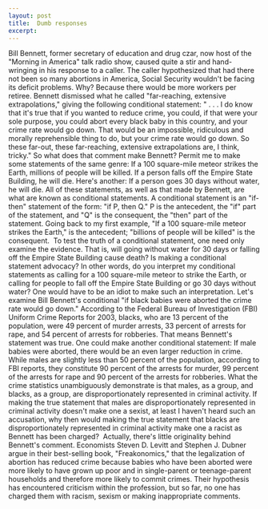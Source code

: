 ```yaml
---
layout: post
title:  Dumb responses
excerpt:
---
```












Bill Bennett, former secretary of education and drug czar, now host of the "Morning in America" talk radio show, caused quite a stir and hand-wringing in his response to a caller. The caller hypothesized that had there not been so many abortions in America, Social Security wouldn't be facing its deficit problems. Why? Because there would be more workers per retiree. Bennett dismissed what he called "far-reaching, extensive extrapolations," giving the following conditional statement: " . . . I do know that it's true that if you wanted to reduce crime, you could, if that were your sole purpose, you could abort every black baby in this country, and your crime rate would go down. That would be an impossible, ridiculous and morally reprehensible thing to do, but your crime rate would go down. So these far-out, these far-reaching, extensive extrapolations are, I think, tricky." So what does that comment make Bennett? Permit me to make some statements of the same genre: If a 100 square-mile meteor strikes the Earth, millions of people will be killed. If a person falls off the Empire State Building, he will die. Here's another: If a person goes 30 days without water, he will die. All of these statements, as well as that made by Bennett, are what are known as conditional statements. A conditional statement is an "if-then" statement of the form: "if P, then Q." P is the antecedent, the "if" part of the statement, and "Q" is the consequent, the "then" part of the statement. Going back to my first example, "If a 100 square-mile meteor strikes the Earth," is the antecedent; "billions of people will be killed" is the consequent.  To test the truth of a conditional statement, one need only examine the evidence. That is, will going without water for 30 days or falling off the Empire State Building cause death? Is making a conditional statement advocacy? In other words, do you interpret my conditional statements as calling for a 100 square-mile meteor to strike the Earth, or calling for people to fall off the Empire State Building or go 30 days without water? One would have to be an idiot to make such an interpretation. Let's examine Bill Bennett's conditional "if black babies were aborted the crime rate would go down." According to the Federal Bureau of Investigation (FBI) Uniform Crime Reports for 2003, blacks, who are 13 percent of the population, were 49 percent of murder arrests, 33 percent of arrests for rape, and 54 percent of arrests for robberies. That means Bennett's statement was true. One could make another conditional statement: If male babies were aborted, there would be an even larger reduction in crime. While males are slightly less than 50 percent of the population, according to FBI reports, they constitute 90 percent of the arrests for murder, 99 percent of the arrests for rape and 90 percent of the arrests for robberies. What the crime statistics unambiguously demonstrate is that males, as a group, and blacks, as a group, are disproportionately represented in criminal activity. If making the true statement that males are disproportionately represented in criminal activity doesn't make one a sexist, at least I haven't heard such an accusation, why then would making the true statement that blacks are disproportionately represented in criminal activity make one a racist as Bennett has been charged?  Actually, there's little originality behind Bennett's comment. Economists Steven D. Levitt and Stephen J. Dubner argue in their best-selling book, "Freakonomics," that the legalization of abortion has reduced crime because babies who have been aborted were more likely to have grown up poor and in single-parent or teenage-parent households and therefore more likely to commit crimes. Their hypothesis has encountered criticism within the profession, but so far, no one has charged them with racism, sexism or making inappropriate comments.


